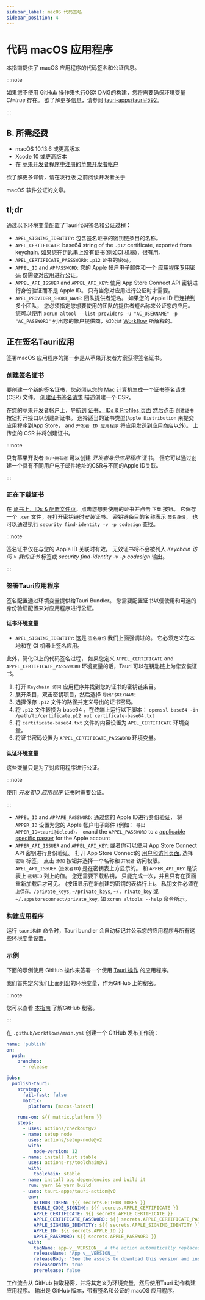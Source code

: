 ```yaml
---
sidebar_label: macOS 代码签名
sidebar_position: 4
---
```


# 代码 macOS 应用程序

本指南提供了 macOS 应用程序的代码签名和公证信息。

:::note

如果您不使用 GitHub 操作来执行OSX DMG的构建，您将需要确保环境变量 <i>CI=true</i> 存在。 欲了解更多信息，请参阅 [tauri-apps/tauri#592][]。

:::

## B. 所需经费

- macOS 10.13.6 或更高版本
- Xcode 10 或更高版本
- 在 [苹果开发者程序中注册的苹果开发者帐户][]

欲了解更多详情，请在发行版</a> 之前阅读开发者关于

macOS 软件公证的文章。</p> 



## tl;dr

通过以下环境变量配置了Tauri代码签名和公证过程：

- `APEL_SIGNING_IDENTITY`: 包含签名证书的密钥链条目的名称。
- `APEL_CERTIFICATE`: base64 string of the `.p12` certificate, exported from keychain. 如果您在钥匙串上没有证书(例如CI 机器)，很有用。
- `APEL_CERTIFICATE_PASSSWORD`: `.p12` 证书的密码。
- `APPEL_ID` and `APPASSWORD`: 您的 Apple 帐户电子邮件和一个 [应用程序专用密码][] 仅需要对应用进行公证。
- `APPEL_API_ISSUER` and `APPEL_API_KEY`: 使用 App Store Connect API 密钥进行身份验证而不是 Apple ID。 只有当您对应用进行公证时才需要。
- `APEL_PROVIDER_SHORT_NAME`: 团队提供者短名。 如果您的 Apple ID 已连接到多个团队， 您必须指定您想要使用的团队的提供者短名称来公证您的应用。 您可以使用 `xcrun altool --list-providers -u "AC_USERNAME" -p "AC_PASSWORD"` 列出您的帐户提供商，如公证 [Workflow](https://developer.apple.com/documentation/security/notarizing_macos_software_before_distribution/customizing_the_notarization_workflow) 所解释的。



## 正在签名Tauri应用

签署macOS 应用程序的第一步是从苹果开发者方案获得签名证书。



### 创建签名证书

要创建一个新的签名证书，您必须从您的 Mac 计算机生成一个证书签名请求(CSR) 文件。 [创建证书签名请求][] 描述创建一个 CSR。

在您的苹果开发者帐户上，导航到 [证书， IDs & Profiles 页面][] 然后点击 `创建证书` 按钮打开接口以创建新证书。 选择适当的证书类型(`Apple Distribution` 来提交应用程序到App Store， and `开发者 ID 应用程序` 将应用发送到应用商店以外)。 上传您的 CSR 并将创建证书。

:::note

只有苹果开发者 `账户拥有者` 可以创建 _开发者身份应用程序_ 证书。 但它可以通过创建一个具有不同用户电子邮件地址的CSR与不同的Apple ID关联。

:::  



### 正在下载证书

在 [证书上，IDs & 配置文件页][]，点击您想要使用的证书并点击 `下载` 按钮。 它保存一个 `.cer` 文件，在打开密钥链时安装证书。 密钥链条目的名称表示 `签名身份`， 也可以通过执行 `security find-identity -v -p codesign` 查找。

:::note

签名证书仅在与您的 Apple ID 关联时有效。 无效证书将不会被列入 <i>Keychain 访问 > 我的证书</i> 标签或 <i>security find-identity -v -p codesign</i> 输出。

:::  



### 签署Tauri应用程序

签名配置通过环境变量提供给Tauri Bundler。 您需要配置证书以便使用和可选的身份验证配置来对应用程序进行公证。



#### 证书环境变量

- `APEL_SIGNING_IDENTITY`: 这是 `签名身份` 我们上面强调过的。 它必须定义在本地和在 CI 机器上签名应用。

此外，简化CI上的代码签名过程， 如果您定义 `APPEL_CERTIFICATE` and `APPEL_CERTIFICATE_PASSSWORD` 环境变量的话，Tauri 可以在钥匙链上为您安装证书。

1. 打开 `Keychain 访问` 应用程序并找到您的证书的密钥链条目。
2. 展开条目，双击密钥项目，然后选择 `导出"$KEYNAME`
3. 选择保存 `.p12` 文件的路径并定义导出的证书密码。
4. 将 `.p12` 文件转换为 base64 ，在终端上运行以下脚本： `openssl base64 -in /path/to/certificate.p12 out certificate-base64.txt`
5. 将 `certificate-base64.txt` 文件的内容设置为 `APEL_CERTIFICATE` 环境变量。
6. 将证书密码设置为 `APPEL_CERTIFICATE_PASSWORD` 环境变量。



#### 认证环境变量

这些变量只是为了对应用程序进行公证。

:::note

使用 <i>开发者ID 应用程序</i> 证书时需要公证。

:::  

- `APPEL_ID` and `APPAPE_PASSWORD`: 通过您的 Apple ID进行身份验证， 将 `APPER_ID` 设置为您的 Apple 帐户电子邮件 (例如： `导出 APPER_ID=tauri@icloud)。 om`and the `APPEL_PASSWORD` to a [applicable specific passer][] for the Apple account
- `APPER_API_ISSUER` and `APPEL_API_KEY`: 或者你可以使用 App Store Connect API 密钥进行身份验证。 打开 App Store Connect的 [用户和访问页面][], 选择 `密钥` 标签， 点击 `添加` 按钮并选择一个名称和 `开发者` 访问权限。 `APEL_API_ISSUER` (`签发者ID`) 是在密钥表上方显示的。 和 `APPER_API_KEY` 是该表上 `密钥ID` 列上的值。 您还需要下载私钥， 只能完成一次，并且只有在页面重新加载后才可见。 (按钮显示在新创建的密钥的表格行上)。 私钥文件必须在 `上保存。/private_keys`, `~/private_keys`, `~/. rivate_key` 或 `~/.appstoreconnect/private_key`, 如 `xcrun altools --help` 命令所示。



### 构建应用程序

运行 `tauri构建` 命令时，Tauri bundler 会自动标记并公示您的应用程序与所有这些环境变量设置。



### 示例

下面的示例使用 GitHub 操作来签署一个使用 [Tauri 操作][] 的应用程序。

我们首先定义我们上面列出的环境变量，作为GitHub 上的秘密。

:::note

您可以查看 <a href="https://docs.github.com/en/actions/reference/encrypted-secrets">本指南</a> 了解GitHub 秘密。

:::  

在 `.github/workflows/main.yml` 创建一个 GitHub 发布工作流：



```yml
name: 'publish'
on:
  push:
    branches:
      - release

jobs:
  publish-tauri:
    strategy:
      fail-fast: false
      matrix:
        platform: [macos-latest]

    runs-on: ${{ matrix.platform }}
    steps:
      - uses: actions/checkout@v2
      - name: setup node
        uses: actions/setup-node@v2
        with:
          node-version: 12
      - name: install Rust stable
        uses: actions-rs/toolchain@v1
        with:
          toolchain: stable
      - name: install app dependencies and build it
        run: yarn && yarn build
      - uses: tauri-apps/tauri-action@v0
        env:
          GITHUB_TOKEN: ${{ secrets.GITHUB_TOKEN }}
          ENABLE_CODE_SIGNING: ${{ secrets.APPLE_CERTIFICATE }}
          APPLE_CERTIFICATE: ${{ secrets.APPLE_CERTIFICATE }}
          APPLE_CERTIFICATE_PASSWORD: ${{ secrets.APPLE_CERTIFICATE_PASSWORD }}
          APPLE_SIGNING_IDENTITY: ${{ secrets.APPLE_SIGNING_IDENTITY }}
          APPLE_ID: ${{ secrets.APPLE_ID }}
          APPLE_PASSWORD: ${{ secrets.APPLE_PASSWORD }}
        with:
          tagName: app-v__VERSION__ # the action automatically replaces \_\_VERSION\_\_ with the app version
          releaseName: 'App v__VERSION__'
          releaseBody: 'See the assets to download this version and install.'
          releaseDraft: true
          prerelease: false
```


工作流会从 GitHub 拉取秘密，并将其定义为环境变量，然后使用Tauri 动作构建应用程序。 输出是 GitHub 版本，带有签名和公证的 macOS 应用程序。

[tauri-apps/tauri#592]: https://github.com/tauri-apps/tauri/issues/592
[苹果开发者程序中注册的苹果开发者帐户]: https://developer.apple.com/programs/
[应用程序专用密码]: https://support.apple.com/en-ca/HT204397
[applicable specific passer]: https://support.apple.com/en-ca/HT204397
[创建证书签名请求]: https://developer.apple.com/help/account/create-certificates/create-a-certificate-signing-request
[证书， IDs & Profiles 页面]: https://developer.apple.com/account/resources/certificates/list
[证书上，IDs & 配置文件页]: https://developer.apple.com/account/resources/certificates/list
[用户和访问页面]: https://appstoreconnect.apple.com/access/users
[Tauri 操作]: https://github.com/tauri-apps/tauri-action
